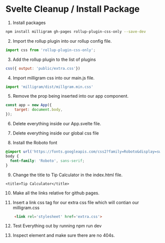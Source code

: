 # Svelte Cleanup / Install Package

1) Install packages

```bash
npm install milligram gh-pages rollup-plugin-css-only --save-dev
```

2) Import the rollup plugin into our rollup config file.

```javascript
import css from 'rollup-plugin-css-only';
```

3) Add the rollup plugin to the list of plugins 

```javascript
css({ output: 'public/extra.css'})
```

4) Import milligram css into our main.js file.

```javascript
import 'milligram/dist/millgram.min.css'
```

5) Remove the prop being inserted into our app component.

```javascript
const app = new App({
	target: document.body,
});
```

6) Delete everything inside our App.svelte file.

7) Delete everything inside our global css file

8) Install the Roboto font

```css
@import url('https://fonts.googleapis.com/css2?family=Roboto&display=swap');
body {
  font-family: 'Roboto', sans-serif;
}
```

9) Change the title to Tip Calculator in the index.html file.

```
<title>Tip Calculator</title>
```

10) Make all the links relative for github pages.

11) Insert a link css tag for our extra css file which will contian our milligram.css

```html
	<link rel='stylesheet' href='extra.css'>
```

12) Test Everything out by running npm run dev

13) Inspect element and make sure there are no 404s.

